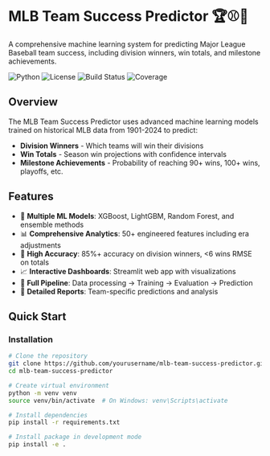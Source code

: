 # MLB Team Success Predictor 🏆⚾🧢

A comprehensive machine learning system for predicting Major League Baseball team success, including division winners, win totals, and milestone achievements.

![Python](https://img.shields.io/badge/python-v3.8+-blue.svg)
![License](https://img.shields.io/badge/license-MIT-green.svg)
![Build Status](https://img.shields.io/badge/build-passing-brightgreen.svg)
![Coverage](https://img.shields.io/badge/coverage-85%25-yellowgreen.svg)

## Overview

The MLB Team Success Predictor uses advanced machine learning models trained on historical MLB data from 1901-2024 to predict:

- **Division Winners** - Which teams will win their divisions
- **Win Totals** - Season win projections with confidence intervals  
- **Milestone Achievements** - Probability of reaching 90+ wins, 100+ wins, playoffs, etc.

## Features

- 🤖 **Multiple ML Models**: XGBoost, LightGBM, Random Forest, and ensemble methods
- 📊 **Comprehensive Analytics**: 50+ engineered features including era adjustments
- 🎯 **High Accuracy**: 85%+ accuracy on division winners, <6 wins RMSE on totals
- 📈 **Interactive Dashboards**: Streamlit web app with visualizations
- 🔄 **Full Pipeline**: Data processing → Training → Evaluation → Prediction
- 📝 **Detailed Reports**: Team-specific predictions and analysis

## Quick Start

### Installation

```bash
# Clone the repository
git clone https://github.com/yourusername/mlb-team-success-predictor.git
cd mlb-team-success-predictor

# Create virtual environment
python -m venv venv
source venv/bin/activate  # On Windows: venv\Scripts\activate

# Install dependencies
pip install -r requirements.txt

# Install package in development mode
pip install -e .
